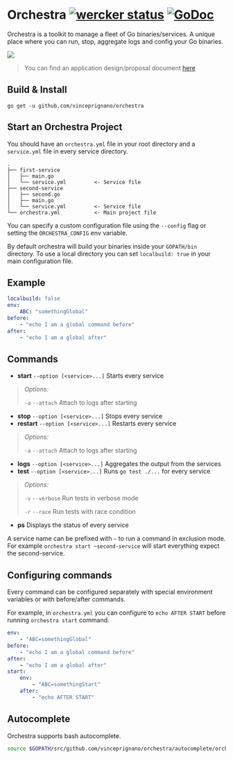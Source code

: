 Orchestra [![wercker status](https://app.wercker.com/status/16ba07e3d295feb5c3874207a9f3fe36/s "wercker status")](https://app.wercker.com/project/bykey/16ba07e3d295feb5c3874207a9f3fe36) [![GoDoc](https://godoc.org/github.com/vinceprignano/orchestra?status.svg)](https://godoc.org/github.com/vinceprignano/orchestra)
======================================================
Orchestra is a toolkit to manage a fleet of Go binaries/services. A unique place where you can run, stop, aggregate logs and config your Go binaries.

![](https://cloud.githubusercontent.com/assets/3118335/6255612/4811c940-b7a9-11e4-8d06-966981de3926.png)

> You can find an application design/proposal document [here](https://github.com/vinceprignano/orchestra/blob/master/DESIGN.md)

Build & Install
---------------
`go get -u github.com/vinceprignano/orchestra`

Start an Orchestra Project
--------------------------
You should have an `orchestra.yml` file in your root directory and a `service.yml` file in every service directory.

```
.
├── first-service
│   ├── main.go
│   └── service.yml			<- Service file
├── second-service
│   ├── second.go
│   ├── main.go
│   └── service.yml			<- Service file
└── orchestra.yml           <- Main project file
```

You can specify a custom configuration file using the `--config` flag or setting the `ORCHESTRA_CONFIG` env variable.

By default orchestra will build your binaries inside your `GOPATH/bin` directory. To use a local directory you can set `localbuild: true` in your main configuration file.

## Example
```yaml
localbuild: false
env:
	ABC: "somethingGlobal"
before:
	- "echo I am a global command before"
after:
	- "echo I am a global after"
```

Commands
--------
- **start** `--option [<service>...]` Starts every service
> _Options:_
> 
> `-a` `--attach` Attach to logs after starting

- **stop** `--option [<service>...]` Stops every service
- **restart** `--option [<service>...]` Restarts every service
> _Options:_
> 
> `-a` `--attach` Attach to logs after starting

- **logs** `--option [<service>...]` Aggregates the output from the services
- **test** `--option [<service>...]` Runs `go test ./...` for every service
> _Options:_
> 
> `-v` `--verbose` Run tests in verbose mode
>
> `-r` `--race` Run tests with race condition

- **ps** Displays the status of every service

A service name can be prefixed with `~` to run a command in exclusion mode.
For example `orchestra start ~second-service` will start everything expect the second-service.

## Configuring commands
Every command can be configured separately with special environment variables or with before/after commands.

For example, in `orchestra.yml` you can configure to `echo AFTER START` before running `orchestra start` command.

```yaml
env:
	- "ABC=somethingGlobal"
before:
	- "echo I am a global command before"
after:
	- "echo I am a global after"
start:
	env:
    	- "ABC=somethingStart"
    after:
    	- "echo AFTER START"
```

Autocomplete
------------
Orchestra supports bash autocomplete.
```sh
source $GOPATH/src/github.com/vinceprignano/orchestra/autocomplete/orchestra
```
